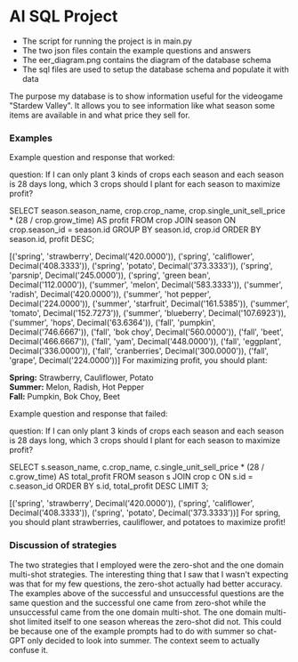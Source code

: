 # AI SQL Project

* The script for running the project is in main.py
* The two json files contain the example questions and answers
* The eer_diagram.png contains the diagram of the database schema
* The sql files are used to setup the database schema and populate it with data

The purpose my database is to show information useful for the videogame "Stardew Valley". It allows you to see information like what season some items are available in and what price they sell for. 

### Examples

Example question and response that worked:

question: If I can only plant 3 kinds of crops each season and each season is 28 days long, which 3 crops should I plant for each season to maximize profit?

SELECT season.season_name, 
       crop.crop_name, 
       crop.single_unit_sell_price * (28 / crop.grow_time) AS profit
FROM crop
JOIN season ON crop.season_id = season.id
GROUP BY season.id, crop.id
ORDER BY season.id, profit DESC;

[('spring', 'strawberry', Decimal('420.0000')), ('spring', 'califlower', Decimal('408.3333')), ('spring', 'potato', Decimal('373.3333')), ('spring', 'parsnip', Decimal('245.0000')), ('spring', 'green bean', Decimal('112.0000')), ('summer', 'melon', Decimal('583.3333')), ('summer', 'radish', Decimal('420.0000')), ('summer', 'hot pepper', Decimal('224.0000')), ('summer', 'starfruit', Decimal('161.5385')), ('summer', 'tomato', Decimal('152.7273')), ('summer', 'blueberry', Decimal('107.6923')), ('summer', 'hops', Decimal('63.6364')), ('fall', 'pumpkin', Decimal('746.6667')), ('fall', 'bok choy', Decimal('560.0000')), ('fall', 'beet', Decimal('466.6667')), ('fall', 'yam', Decimal('448.0000')), ('fall', 'eggplant', Decimal('336.0000')), ('fall', 'cranberries', Decimal('300.0000')), ('fall', 'grape', Decimal('224.0000'))]
For maximizing profit, you should plant:

**Spring:** Strawberry, Cauliflower, Potato  
**Summer:** Melon, Radish, Hot Pepper  
**Fall:** Pumpkin, Bok Choy, Beet

Example question and response that failed:

question: If I can only plant 3 kinds of crops each season and each season is 28 days long, which 3 crops should I plant for each season to maximize profit?

SELECT 
    s.season_name, 
    c.crop_name, 
    c.single_unit_sell_price * (28 / c.grow_time) AS total_profit
FROM 
    season s
JOIN 
    crop c ON s.id = c.season_id
ORDER BY 
    s.id, total_profit DESC
LIMIT 3;

[('spring', 'strawberry', Decimal('420.0000')), ('spring', 'califlower', Decimal('408.3333')), ('spring', 'potato', Decimal('373.3333'))]
For spring, you should plant strawberries, cauliflower, and potatoes to maximize profit!

### Discussion of strategies

The two strategies that I employed were the zero-shot and the one domain multi-shot strategies. The interesting thing that I saw that I wasn't expecting was that for my few questions, the zero-shot actually had better accuracy. The examples above of the successful and unsuccessful questions are the same question and the successful one came from zero-shot while the unsuccessful came from the one domain multi-shot. The one domain multi-shot limited itself to one season whereas the zero-shot did not. This could be because one of the example prompts had to do with summer so chat-GPT only decided to look into summer. The context seem to actually confuse it. 
